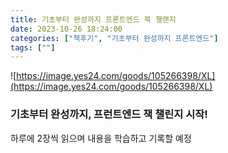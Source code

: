 ```yaml
---
title: 기초부터 완성까지 프론트엔드 북 챌랜지
date: 2023-10-26 18:24:00
categories: ["책후기", "기초부터 완성까지 프론트엔드"]
tags: [""]
---
```


![https://image.yes24.com/goods/105266398/XL](https://image.yes24.com/goods/105266398/XL)

### 기초부터 완성까지, 프런트엔드 책 챌린지 시작!

하루에 2장씩 읽으며 내용을 학습하고 기록할 예정
